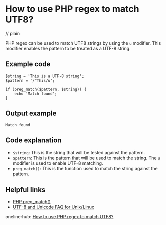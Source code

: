 # How to use PHP regex to match UTF8?
// plain

PHP regex can be used to match UTF8 strings by using the `u` modifier. This modifier enables the pattern to be treated as a UTF-8 string.

## Example code

```
$string = 'This is a UTF-8 string';
$pattern = '/^This/u';

if (preg_match($pattern, $string)) {
    echo 'Match found';
}
```

## Output example

```
Match found
```

## Code explanation

- `$string`: This is the string that will be tested against the pattern.
- `$pattern`: This is the pattern that will be used to match the string. The `u` modifier is used to enable UTF-8 matching.
- `preg_match()`: This is the function used to match the string against the pattern.

## Helpful links
- [PHP preg_match()](https://www.php.net/manual/en/function.preg-match.php)
- [UTF-8 and Unicode FAQ for Unix/Linux](https://www.cl.cam.ac.uk/~mgk25/unicode.html#utf-8)

onelinerhub: [How to use PHP regex to match UTF8?](https://onelinerhub.com/php-regex/how-to-use-php-regex-to-match-utf8)